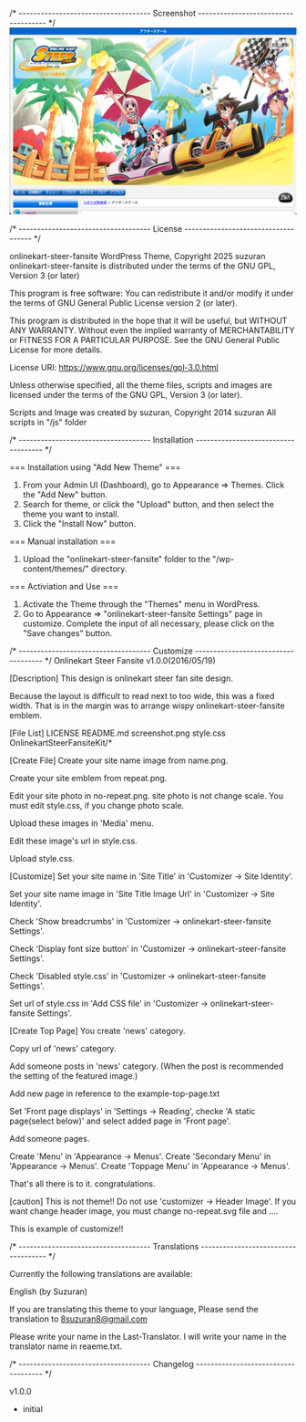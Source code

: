 /* ------------------------------------
Screenshot
------------------------------------ */
<img alt="画面のスクリーンショット" src="https://github.com/8suzuran8/wordpress-theme-onlinekart-steer-fansite/blob/c03d87e3b2f3ac65a08d1710d2e421735b09d513/screenshot.png">

/* ------------------------------------
License
------------------------------------ */

onlinekart-steer-fansite WordPress Theme, Copyright 2025 suzuran
onlinekart-steer-fansite is distributed under the terms of the GNU GPL, Version 3 (or later)

This program is free software:
You can redistribute it and/or modify it under the terms of GNU General Public License version 2 (or later).

This program is distributed in the hope that it will be useful, but WITHOUT ANY WARRANTY.
Without even the implied warranty of MERCHANTABILITY or FITNESS FOR A PARTICULAR PURPOSE.
See the GNU General Public License for more details.

License URI: https://www.gnu.org/licenses/gpl-3.0.html

Unless otherwise specified, all the theme files, scripts and images are licensed under the terms of the GNU GPL, Version 3 (or later).

Scripts and Image was created by suzuran, Copyright 2014 suzuran
All scripts in "/js" folder

/* ------------------------------------
Installation
------------------------------------ */

=== Installation using "Add New Theme" ===
1. From your Admin UI (Dashboard), go to Appearance => Themes. Click the "Add New" button.
2. Search for theme, or click the "Upload" button, and then select the theme you want to install.
3. Click the "Install Now" button.

=== Manual installation ===
1. Upload the "onlinekart-steer-fansite" folder to the "/wp-content/themes/" directory.

=== Activiation and Use ===
1. Activate the Theme through the "Themes" menu in WordPress.
2. Go to Appearance => "onlinekart-steer-fansite Settings" page in customize. Complete the input of all necessary, please click on the "Save changes" button.

/* ------------------------------------
Customize
------------------------------------ */
Onlinekart Steer Fansite v1.0.0(2016/05/19)

[Description]
This design is onlinekart steer fan site design.

Because the layout is difficult to read next to too wide, this was a fixed width.
That is in the margin was to arrange wispy onlinekart-steer-fansite emblem.

[File List]
LICENSE
README.md
screenshot.png
style.css
OnlinekartSteerFansiteKit/*

[Create File]
Create your site name image from name.png.

Create your site emblem from repeat.png.

Edit your site photo in no-repeat.png.
site photo is not change scale.
You must edit style.css, if you change photo scale.

Upload these images in 'Media' menu.

Edit these image's url in style.css.

Upload style.css.

[Customize]
Set your site name in 'Site Title' in 'Customizer -> Site Identity'.

Set your site name image in 'Site Title Image Url' in 'Customizer -> Site Identity'.

Check 'Show breadcrumbs' in 'Customizer -> onlinekart-steer-fansite Settings'.

Check 'Display font size button' in 'Customizer -> onlinekart-steer-fansite Settings'.

Check 'Disabled style.css' in 'Customizer -> onlinekart-steer-fansite Settings'.

Set url of style.css in 'Add CSS file' in 'Customizer -> onlinekart-steer-fansite Settings'.

[Create Top Page]
You create 'news' category.

Copy url of 'news' category.

Add someone posts in 'news' category.
(When the post is recommended the setting of the featured image.)

Add new page in reference to the example-top-page.txt

Set 'Front page displays' in 'Settings -> Reading',
checke 'A static page(select below)' and select added page in 'Front page'.

Add someone pages.

Create 'Menu' in 'Appearance -> Menus'.
Create 'Secondary Menu' in 'Appearance -> Menus'.
Create 'Toppage Menu' in 'Appearance -> Menus'.

That's all there is to it. congratulations.

[caution]
This is not theme!!
Do not use 'customizer -> Header Image'.
If you want change header image, you must change no-repeat.svg file and ....

This is example of customize!!

/* ------------------------------------
Translations
------------------------------------ */

Currently the following translations are available:

English (by Suzuran)

If you are translating this theme to your language,
Please send the translation to 8suzuran8@gmail.com

Please write your name in the Last-Translator.
I will write your name in the translator name in reaeme.txt.

/* ------------------------------------
Changelog
------------------------------------ */

v1.0.0
* initial

